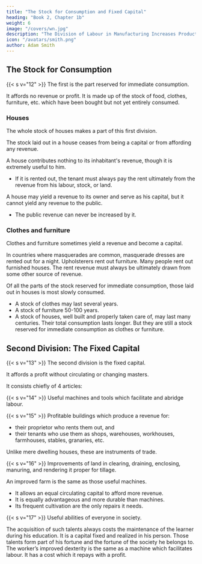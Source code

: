 ```yaml
---
title: "The Stock for Consumption and Fixed Capital"
heading: "Book 2, Chapter 1b"
weight: 6
image: "/covers/wn.jpg"
description: "The Division of Labour in Manufacturing Increases Productivity and Invention More than that in Agriculture"
icon: "/avatars/smith.png"
author: Adam Smith
---
```




## The Stock for Consumption 

{{< s v="12" >}} The first is the part reserved for immediate consumption.

It affords no revenue or profit. It is made up of the stock of food, clothes, furniture, etc. which have been bought but not yet entirely consumed.


### Houses

The whole stock of houses makes a part of this first division.

The stock laid out in a house ceases from being a capital or from affording any revenue.

A house contributes nothing to its inhabitant's revenue, though it is extremely useful to him.
- If it is rented out, the tenant must always pay the rent ultimately from the revenue from his labour, stock, or land.

A house may yield a revenue to its owner and serve as his capital, but it cannot yield any revenue to the public. 
- The public revenue can never be increased by it.


### Clothes and furniture

Clothes and furniture sometimes yield a revenue and become a capital.

In countries where masquerades are common, masquerade dresses are rented out for a night.
Upholsterers rent out furniture.
Many people rent out furnished houses.
The rent revenue must always be ultimately drawn from some other source of revenue.

Of all the parts of the stock reserved for immediate consumption, those laid out in houses is most slowly consumed.

- A stock of clothes may last several years.
- A stock of furniture 50-100 years.
- A stock of houses, well built and properly taken care of, may last many centuries. Their total consumption lasts longer. But they are still a stock reserved for immediate consumption as clothes or furniture.


## Second Division: The Fixed Capital

{{< s v="13" >}} The second division is the fixed capital.

It affords a profit without circulating or changing masters.

It consists chiefly of 4 articles:

{{< s v="14" >}} Useful machines and tools  which facilitate and abridge labour.

{{< s v="15" >}} Profitable buildings which produce a revenue for:
- their proprietor who rents them out, and
- their tenants who use them as shops, warehouses, workhouses, farmhouses, stables, granaries, etc.

Unlike mere dwelling houses, these are instruments of trade.


{{< s v="16" >}} Improvements  of land in clearing, draining, enclosing, manuring, and rendering it proper for tillage.

An improved farm is the same as those useful machines.
- It allows an equal circulating capital to afford more revenue.
- It is equally advantageous and more durable than machines.
- Its frequent cultivation are the only repairs it needs.


{{< s v="17" >}} Useful abilities of everyone in society.

The acquisition of such talents always costs the maintenance of the learner during his education.
    It is a capital fixed and realized in his person.
Those talents form part of his fortune and the fortune of the society he belongs to.
The worker’s improved dexterity is the same as a machine which facilitates labour.
    It has a cost which it repays with a profit.
